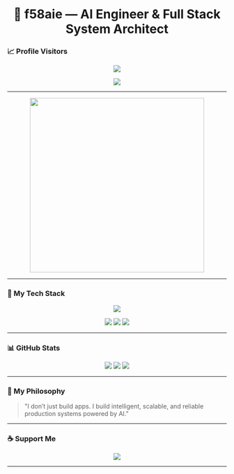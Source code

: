 <h1 align="center">
  🤖 f58aie — AI Engineer & Full Stack System Architect
</h1>

### 📈 Profile Visitors

<p align="center">
  <img src="https://komarev.com/ghpvc/?username=f58aie&color=0A3D62&style=flat-square">
</p>

<p align="center">
  <img src="https://readme-typing-svg.demolab.com/?lines=Building%20Intelligent%20Systems;AI%20Engineer;Full%20Stack%20Developer;System%20Architect;Machine%20Learning%20Driven&center=true&width=800&height=50&color=0A3D62&vCenter=true">
</p>

---

<p align="center">
  <img src="https://media.giphy.com/media/qgQUggAC3Pfv687qPC/giphy.gif" width="400" />
</p>

---

### 🧰 My Tech Stack

<p align="center">
  <img src="https://skillicons.dev/icons?i=python,tensorflow,pytorch,scikit-learn,dotnet,nodejs,vue,react,ts,js,sql,mongodb,postman,git,docker,linux,windows,apple" />
</p>

<p align="center">
  <img src="https://img.shields.io/badge/AI%20Engineering-Active%20Learning-0A3D62?style=for-the-badge" />
  <img src="https://img.shields.io/badge/Full%20Stack-Enterprise%20Ready-0A3D62?style=for-the-badge" />
  <img src="https://img.shields.io/badge/Mindset-Production%20Systems-0A3D62?style=for-the-badge" />
</p>

---

### 📊 GitHub Stats

<p align="center">
  <img src="https://github-readme-stats.vercel.app/api?username=f58aie&show_icons=true&theme=tokyonight&hide_border=true" />
  <img src="https://github-readme-stats.vercel.app/api/top-langs/?username=f58aie&layout=compact&theme=tokyonight&hide_border=true" />
  <img src="https://github-readme-activity-graph.vercel.app/graph?username=f58aie&bg_color=000000&color=0A3D62&line=0A3D62&point=5DADE2&area=true&hide_border=true" />
</p>

---

### 🧠 My Philosophy

> "I don’t just build apps. I build intelligent, scalable, and reliable production systems powered by AI."

---

### ☕ Support Me

<p align="center">
  <a href="https://coff.ee/f58aie" target="_blank">
    <img src="https://img.shields.io/badge/Buy%20me%20a%20coffee-0A3D62?style=for-the-badge&logo=buy-me-a-coffee&logoColor=white" />
  </a>
</p>

---